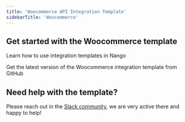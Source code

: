 ```yaml
---
title: 'Woocommerce API Integration Template'
sidebarTitle: 'Woocommerce'
---
```


## Get started with the Woocommerce template

<Card title="How to use integration templates"
      href="/understand/concepts/templates"
      icon="book-open">
    Learn how to use integration templates in Nango


<Card title="Get the Woocommerce template"
      href="https://github.com/NangoHQ/nango/tree/master/integration-templates/woocommerce"
      icon="github">
    Get the latest version of the Woocommerce integration template from GitHub


## Need help with the template?
Please reach out in the [Slack community](https://nango.dev/slack), we are very active there and happy to help!
